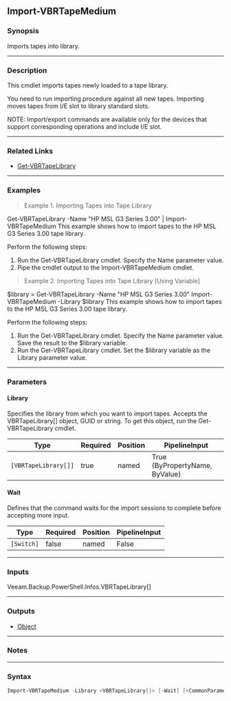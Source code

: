 Import-VBRTapeMedium
--------------------

### Synopsis
Imports tapes into library.

---

### Description

This cmdlet imports tapes newly loaded to a tape library.

You need to run importing procedure against all new tapes. Importing moves tapes from I/E slot to library standard slots.

NOTE: Import/export commands are available only for the devices that support corresponding operations and include I/E slot.

---

### Related Links
* [Get-VBRTapeLibrary](Get-VBRTapeLibrary)

---

### Examples
> Example 1. Importing Tapes into Tape Library

Get-VBRTapeLibrary -Name "HP MSL G3 Series 3.00" | Import-VBRTapeMedium
This example shows how to import tapes to the HP MSL G3 Series 3.00 tape library.

Perform the following steps:
1. Run the Get-VBRTapeLibrary cmdlet. Specify the Name parameter value.
2. Pipe the cmdlet output to the Import-VBRTapeMedium cmdlet.
> Example 2. Importing Tapes into Tape Library [Using Variable]

$library = Get-VBRTapeLibrary -Name "HP MSL G3 Series 3.00"
Import-VBRTapeMedium -Library $library
This example shows how to import tapes to the HP MSL G3 Series 3.00 tape library.

Perform the following steps:
1. Run the Get-VBRTapeLibrary cmdlet. Specify the Name parameter value. Save the result to the $library variable.
2. Run the Get-VBRTapeLibrary cmdlet. Set the $library variable as the Library parameter value.

---

### Parameters
#### **Library**
Specifies the library from which you want to import tapes. Accepts the VBRTapeLibrary[] object, GUID or string. To get this object, run the Get-VBRTapeLibrary cmdlet.

|Type                |Required|Position|PipelineInput                 |
|--------------------|--------|--------|------------------------------|
|`[VBRTapeLibrary[]]`|true    |named   |True (ByPropertyName, ByValue)|

#### **Wait**
Defines that the command waits for the import sessions to complete before accepting more input.

|Type      |Required|Position|PipelineInput|
|----------|--------|--------|-------------|
|`[Switch]`|false   |named   |False        |

---

### Inputs
Veeam.Backup.PowerShell.Infos.VBRTapeLibrary[]

---

### Outputs
* [Object](https://learn.microsoft.com/en-us/dotnet/api/System.Object)

---

### Notes

---

### Syntax
```PowerShell
Import-VBRTapeMedium -Library <VBRTapeLibrary[]> [-Wait] [<CommonParameters>]
```
